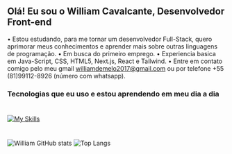 ## Olá! Eu sou o William Cavalcante, Desenvolvedor Front-end

 • Estou estudando, para me tornar um desenvolvedor Full-Stack, quero aprimorar meus conhecimentos e aprender mais sobre outras linguagens de programação.
 • Em busca do primeiro emprego.
 • Experiencia basica em Java-Script, CSS, HTML5, Next.js, React e Tailwind.
 • Entre em contato comigo pelo meu gmail williamdemelo2017@gmail.com ou por telefone +55 (81)99112-8926 (número com whatsapp).

### Tecnologias que eu uso e estou aprendendo em meu dia a dia

#

[![My Skills](https://skillicons.dev/icons?i=vscode,js,html,css,react,nextjs,tailwind,git,github,bash,linkedin)](https://skillicons.dev)

#

![William GitHub stats](https://github-readme-stats.vercel.app/api?username=GOSHA7cc&show_icons=true&theme=radical)
![Top Langs](https://github-readme-stats.vercel.app/api/top-langs/?username=GOSHA7cc&layout=compact&theme=radical)
